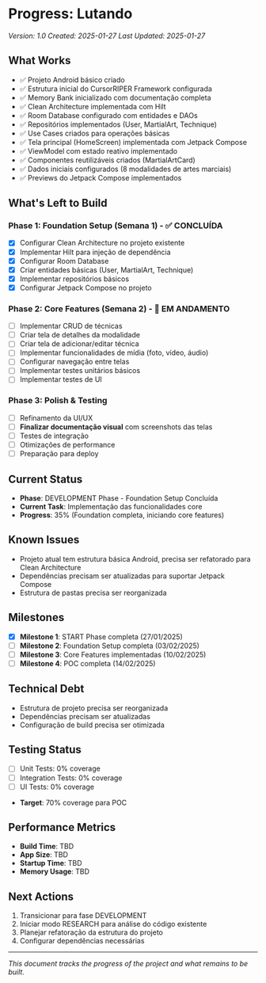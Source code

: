# Progress: Lutando
*Version: 1.0*
*Created: 2025-01-27*
*Last Updated: 2025-01-27*

## What Works
- ✅ Projeto Android básico criado
- ✅ Estrutura inicial do CursorRIPER Framework configurada
- ✅ Memory Bank inicializado com documentação completa
- ✅ Clean Architecture implementada com Hilt
- ✅ Room Database configurado com entidades e DAOs
- ✅ Repositórios implementados (User, MartialArt, Technique)
- ✅ Use Cases criados para operações básicas
- ✅ Tela principal (HomeScreen) implementada com Jetpack Compose
- ✅ ViewModel com estado reativo implementado
- ✅ Componentes reutilizáveis criados (MartialArtCard)
- ✅ Dados iniciais configurados (8 modalidades de artes marciais)
- ✅ Previews do Jetpack Compose implementados

## What's Left to Build

### Phase 1: Foundation Setup (Semana 1) - ✅ CONCLUÍDA
- [x] Configurar Clean Architecture no projeto existente
- [x] Implementar Hilt para injeção de dependência
- [x] Configurar Room Database
- [x] Criar entidades básicas (User, MartialArt, Technique)
- [x] Implementar repositórios básicos
- [x] Configurar Jetpack Compose no projeto

### Phase 2: Core Features (Semana 2) - 🔄 EM ANDAMENTO
- [ ] Implementar CRUD de técnicas
- [ ] Criar tela de detalhes da modalidade
- [ ] Criar tela de adicionar/editar técnica
- [ ] Implementar funcionalidades de mídia (foto, vídeo, áudio)
- [ ] Configurar navegação entre telas
- [ ] Implementar testes unitários básicos
- [ ] Implementar testes de UI

### Phase 3: Polish & Testing
- [ ] Refinamento da UI/UX
- [ ] **Finalizar documentação visual** com screenshots das telas
- [ ] Testes de integração
- [ ] Otimizações de performance
- [ ] Preparação para deploy

## Current Status
- **Phase**: DEVELOPMENT Phase - Foundation Setup Concluída
- **Current Task**: Implementação das funcionalidades core
- **Progress**: 35% (Foundation completa, iniciando core features)

## Known Issues
- Projeto atual tem estrutura básica Android, precisa ser refatorado para Clean Architecture
- Dependências precisam ser atualizadas para suportar Jetpack Compose
- Estrutura de pastas precisa ser reorganizada

## Milestones
- [x] **Milestone 1**: START Phase completa (27/01/2025)
- [ ] **Milestone 2**: Foundation Setup completa (03/02/2025)
- [ ] **Milestone 3**: Core Features implementadas (10/02/2025)
- [ ] **Milestone 4**: POC completa (14/02/2025)

## Technical Debt
- Estrutura de projeto precisa ser reorganizada
- Dependências precisam ser atualizadas
- Configuração de build precisa ser otimizada

## Testing Status
- [ ] Unit Tests: 0% coverage
- [ ] Integration Tests: 0% coverage
- [ ] UI Tests: 0% coverage
- **Target**: 70% coverage para POC

## Performance Metrics
- **Build Time**: TBD
- **App Size**: TBD
- **Startup Time**: TBD
- **Memory Usage**: TBD

## Next Actions
1. Transicionar para fase DEVELOPMENT
2. Iniciar modo RESEARCH para análise do código existente
3. Planejar refatoração da estrutura do projeto
4. Configurar dependências necessárias

---

*This document tracks the progress of the project and what remains to be built.* 